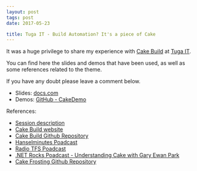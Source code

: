 ```yaml
---
layout: post
tags: post
date: 2017-05-23

title: Tuga IT - Build Automation? It's a piece of Cake 
---
```


It was a huge privilege to share my experience with [Cake Build](http://cakebuild.net) at [Tuga IT](http://tugait.pt/2017/).

You can find here the slides and demos that have been used, as well as some references related to the theme.

<!--excerpt-->

If you have any doubt please leave a comment below.

 - Slides: [docs.com](https://docs.com/gsferreira/7912/build-automation-its-a-piece-of-cake)
 - Demos: [GitHub - CakeDemo](https://github.com/gsferreira/cakedemo)

References:

- [Session description](http://tugait.pt/2017/sessions/build-automation-its-a-piece-of-cake/)
- [Cake Build website](http://cakebuild.net/)
- [Cake Build Github Repository](https://github.com/cake-build/cake)
- [Hanselminutes Poadcast](https://hanselminutes.com/548/cake-build-a-c-make-cross-platform-build-automation-system-with-patrik-svensson)
- [Radio TFS Poadcast](http://radiotfs.com/Show/126/CakeByDevsForDevs)
- [.NET Rocks Poadcast - Understanding Cake with Gary Ewan Park](https://www.dotnetrocks.com/?show=1321)
- [Cake Frosting Github Repository](https://github.com/cake-build/frosting)

